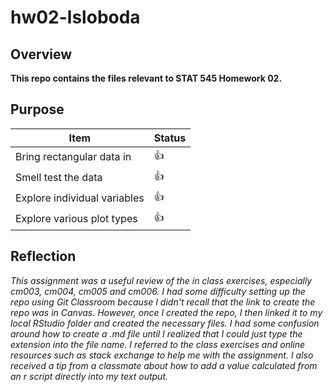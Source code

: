 # hw02-lsloboda

## Overview
**This repo contains the files relevant to STAT 545 Homework 02.**

## Purpose

|    **Item**                  | **Status** |
|------------------------------|------------|
| Bring rectangular data in    | :thumbsup: |
| Smell test the data          | :thumbsup: |
| Explore individual variables | :thumbsup: |
| Explore various plot types   | :thumbsup: |

## Reflection

*This assignment was a useful review of the in class exercises, especially cm003, cm004, cm005 and cm006. I had some difficulty setting up the repo using Git Classroom because I didn't recall that the link to create the repo was in Canvas. However, once I created the repo, I then linked it to my local RStudio folder and created the necessary files. I had some confusion around how to create a .md file until I realized that I could just type the extension into the file name. I referred to the class exercises and online resources such as stack exchange to help me with the assignment. I also received a tip from a classmate about how to add a value calculated from an r script directly into my text output.*
